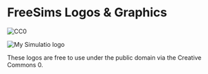 # FreeSims Logos & Graphics
![CC0](https://cdn.rawgit.com/tomascw/tms-licenses/master/license-CC0-lightgrey.svg)

![My Simulatio logo](https://github.com/mysimulation/mysim-graphics/raw/master/png/My%20Simulation%20Wiki.png)

These logos are free to use under the public domain via the Creative Commons 0.
